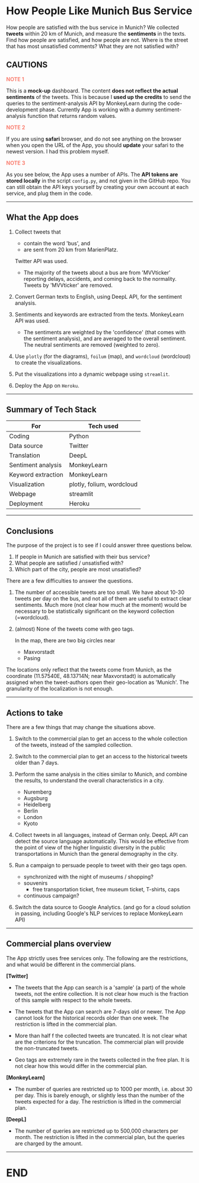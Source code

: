 # How People Like Munich Bus Service

How people are satisfied  with the bus service in Munich? We collected
**tweets** within 20 km of Munich, and measure the **sentiments** in the texts.
Find how people are satisfied, and
how people are not. Where is the street that has most unsatisfied
comments? What they are not satisfied with?

## CAUTIONS

<b style="color:salmon">NOTE 1 </b> 

This is a **mock-up** dashboard. The content **does not reflect the
actual sentiments** of the tweets. This is because I **used up the
credits** to send the queries to the sentiment-analysis API by
MonkeyLearn during the code-development phase. Currently App is
working with a dummy sentiment-analysis function that returns random
values.

<b style="color:salmon">NOTE 2 </b> 

If you are using **safari** browser, and do not see anything on the
browser when you open the URL of the App, you should **update** your
safari to the newest version. I had this problem myself.


<b style="color:salmon">NOTE 3 </b> 

As you see below, the App uses a number of APIs. The **API tokens are
stored locally** in the script `config.py`, and not given in the
GitHub repo. You can still obtain the API keys yourself by creating
your own account at each service, and plug them in the code.

-----------------------------------------------------------------
## What the App does

1. Collect tweets that

   - contain the word 'bus', and 
   - are sent from 20 km from MarienPlatz. 

   Twitter API was used.

   - The majority of the tweets about a bus are from 'MVVticker'
     reporting delays, accidents, and coming back to the
     normality. Tweets by 'MVVticker' are removed.


2. Convert German texts to English, using DeepL API, for the sentiment
   analysis.


3. Sentiments and keywords are extracted from the texts. MonkeyLearn
   API was used.

   - The sentiments are weighted by the 'confidence' (that comes with
     the sentiment analysis), and are averaged to the overall
     sentiment. The neutral sentiments are removed (weighted to zero).


4. Use `plotly` (for the diagrams), `foilum` (map), and `wordcloud`
   (wordcloud) to create the visualizations.

5. Put the visualizations into a dynamic webpage using `streamlit`.

6. Deploy the App on `Heroku`. 

-----------------------------------------------------------------
## Summary of Tech Stack

| For                           | Tech used                   | 
|-------------------------------|-----------------------------|
|Coding                         | Python                      |
|Data source                    | Twitter                     |   
|Translation                    | DeepL                       |   
|Sentiment analysis             | MonkeyLearn                 |   
|Keyword extraction             | MonkeyLearn                 |   
|Visualization                  | plotly, folium, wordcloud   |
|Webpage                        | streamlit                   |   
|Deployment                     | Heroku                      |   

---------------------------------------------------------------
## Conclusions

The purpose of the project is to see if I could answer three questions
below.

1. If people in Munich are satisfied with their bus service?
2. What people are satisfied / unsatisfied with?
3. Which part of the city, people are most unsatisfied?

There are a few difficulties to answer the questions. 

1. The number of accessible tweets are too small. We have about 10-30
   tweets per day on the bus, and not all of them are useful to
   extract clear sentiments. Much more (not clear how much at the
   moment) would be necessary to be statistically significant on the
   keyword collection (=wordcloud).
   

2. (almost) None of the tweets come with geo tags.

   In the map, there are two big circles near
      - Maxvorstadt
      - Pasing

  The locations only reflect that the tweets come from Munich, as the
  coordinate (11.57540E, 48.13714N; near Maxvorstadt) is automatically
  assigned when the tweet-authors open their geo-location as
  'Munich'. The granularity of the localization is not enough.

-----------------------------------------------------------------
## Actions to take

There are a few things that may change the situations above.

1. Switch to the commercial plan to get an access to the whole
   collection of the tweets, instead of the sampled collection.

2. Switch to the commercial plan to get an access to the historical
   tweets older than 7 days.

3. Perform the same analysis in the cities similar to Munich, and
   combine the results, to understand the overall characteristics in a
   city.

   - Nuremberg
   - Augsburg
   - Heidelberg
   - Berlin
   - London
   - Kyoto

4. Collect tweets in all languages, instead of German only. DeepL API
   can detect the source language automatically. This would be
   effective from the point of view of the higher linguistic diversity
   in the public transportations in Munich than the general demography
   in the city.

5. Run a campaign to persuade people to tweet with their geo tags
   open.

   - synchronized with the night of museums / shopping?
   - souvenirs
     + free transportation ticket, free museum ticket, T-shirts, caps
   - continuous campaign?

6. Switch the data source to Google Analytics.
   (and go for a cloud solution in passing, including Google's NLP
   services to replace MonkeyLearn API)

-----------------------------------------------------------------
## Commercial plans overview

   The App strictly uses free services only. The following are the
   restrictions, and what would be different in the commercial
   plans.

   **[Twitter]**

   - The tweets that the App can search is a 'sample' (a part) of the
     whole tweets, not the entire collection. It is not clear how much
     is the fraction of this sample with respect to the whole tweets.

   - The tweets that the App can search are 7-days old or newer. The
     App cannot look for the historical records older than one week.
     The restriction is lifted in the commercial plan.

   - More than half f the collected tweets are truncated. It is not
     clear what are the criterions for the truncation. The commercial
     plan will provide the non-truncated tweets.

   - Geo tags are extremely rare in the tweets collected in the free
     plan. It is not clear how this would differ in the commercial
     plan.
   
   **[MonkeyLearn]**
   
   - The number of queries are restricted up to 1000 per month, i.e.
     about 30 per day. This is barely enough, or slightly less than
     the number of the tweets expected for a day. The restriction is
     lifted in the commercial plan.

   **[DeepL]**

   - The number of queries are restricted up to 500,000 characters
     per month. The restriction is lifted in the commercial plan,
     but the queries are charged by the amount. 


-----------------------------------------------------------------
# END
